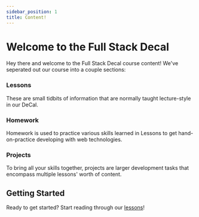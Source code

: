 ```yaml
---
sidebar_position: 1
title: Content!
---
```


# Welcome to the Full Stack Decal

Hey there and welcome to the Full Stack Decal course content! We've seperated out our course into a couple sections:

### Lessons
These are small tidbits of information that are normally taught lecture-style in our DeCal. 

### Homework
Homework is used to practice various skills learned in Lessons to get hand-on-practice developing with web technologies. 

### Projects
To bring all your skills together, projects are larger development tasks that encompass multiple lessons' worth of content. 

## Getting Started

Ready to get started? Start reading through our [lessons](/docs/Lessons/AboutLessons)!
